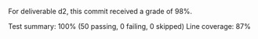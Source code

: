 For deliverable d2, this commit received a grade of 98%.

Test summary: 100% (50 passing, 0 failing, 0 skipped) Line coverage: 87%